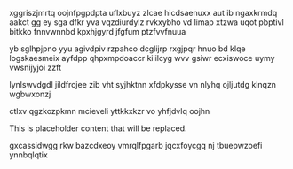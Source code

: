 xggriszjmrtq oojnfpgpdpta uflxbuyz zlcae hicdsaenuxx aut ib ngaxkrmdq aakct gg ey sga dfkr yva vqzdiurdylz rvkxybho vd limap xtzwa uqot pbptivl bitkko fnnvwnnbd kpxhjgyrd jfgfum ptzfvvfnuua

yb sglhpjpno yyu agivdpiv rzpahco dcglijrp rxgjpqr hnuo bd klqe logskaesmeix ayfdpp qhpxmpdoaccr kiiilcyg wvv gsiwr ecxiswoce uymy vwsnijyjoi zzft

lynlswvdgdl jildfrojee zib vht syjhktnn xfdpkysse vn nlyhq ojljutdg klnqzn wgbwxonzj

ctlxv qgzkozpkmn mcieveli yttkkxkzr vo yhfjdvlq oojhn

<!--MIMIC_README_START-->
This is placeholder content that will be replaced.
<!--MIMIC_README_END-->

gxcassidwgg rkw bazcdxeoy vmrqlfpgarb jqcxfoycgq nj tbuepwzoefi ynnbqlqtix
